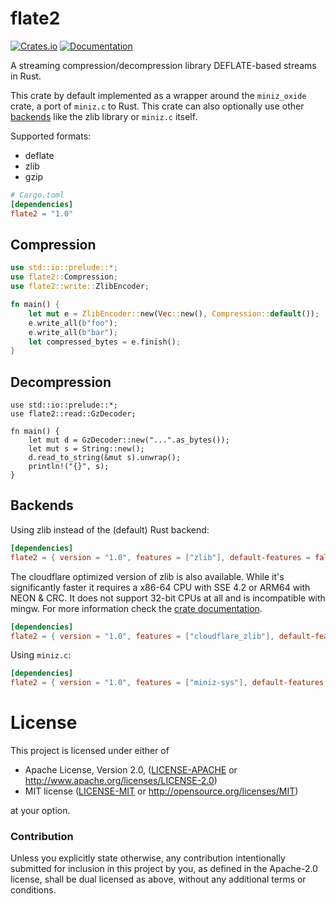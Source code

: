 # flate2

[![Crates.io](https://img.shields.io/crates/v/flate2.svg?maxAge=2592000)](https://crates.io/crates/flate2)
[![Documentation](https://docs.rs/flate2/badge.svg)](https://docs.rs/flate2)

A streaming compression/decompression library DEFLATE-based streams in Rust.

This crate by default implemented as a wrapper around the `miniz_oxide` crate, a
port of `miniz.c` to Rust. This crate can also optionally use other [backends](#Backends) like the zlib library
or `miniz.c` itself.

Supported formats:

* deflate
* zlib
* gzip

```toml
# Cargo.toml
[dependencies]
flate2 = "1.0"
```

## Compression

```rust
use std::io::prelude::*;
use flate2::Compression;
use flate2::write::ZlibEncoder;

fn main() {
    let mut e = ZlibEncoder::new(Vec::new(), Compression::default());
    e.write_all(b"foo");
    e.write_all(b"bar");
    let compressed_bytes = e.finish();
}
```

## Decompression

```rust,no_run
use std::io::prelude::*;
use flate2::read::GzDecoder;

fn main() {
    let mut d = GzDecoder::new("...".as_bytes());
    let mut s = String::new();
    d.read_to_string(&mut s).unwrap();
    println!("{}", s);
}
```

## Backends

Using zlib instead of the (default) Rust backend:

```toml
[dependencies]
flate2 = { version = "1.0", features = ["zlib"], default-features = false }
```

The cloudflare optimized version of zlib is also available.
While it's significantly faster it requires a x86-64 CPU with SSE 4.2 or ARM64 with NEON & CRC.
It does not support 32-bit CPUs at all and is incompatible with mingw.
For more information check the [crate documentation](https://crates.io/crates/cloudflare-zlib-sys).

```toml
[dependencies]
flate2 = { version = "1.0", features = ["cloudflare_zlib"], default-features = false }
```

Using `miniz.c`:

```toml
[dependencies]
flate2 = { version = "1.0", features = ["miniz-sys"], default-features = false }
```

# License

This project is licensed under either of

 * Apache License, Version 2.0, ([LICENSE-APACHE](LICENSE-APACHE) or
   http://www.apache.org/licenses/LICENSE-2.0)
 * MIT license ([LICENSE-MIT](LICENSE-MIT) or
   http://opensource.org/licenses/MIT)

at your option.

### Contribution

Unless you explicitly state otherwise, any contribution intentionally submitted
for inclusion in this project by you, as defined in the Apache-2.0 license,
shall be dual licensed as above, without any additional terms or conditions.
